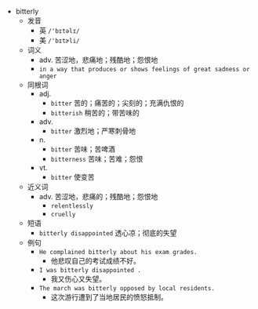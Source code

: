 - bitterly
  - 发音
    - 英 `/'bɪtəlɪ/`
    - 美 `/'bɪtɚli/`
  - 词义
    - adv. 苦涩地，悲痛地；残酷地；怨恨地
    - `in a way that produces or shows feelings of great sadness or anger`
  - 同根词
    - adj.
      - `bitter` 苦的；痛苦的；尖刻的；充满仇恨的
      - `bitterish` 稍苦的；带苦味的
    - adv.
      - `bitter` 激烈地；严寒刺骨地
    - n.
      - `bitter` 苦味；苦啤酒
      - `bitterness` 苦味；苦难；怨恨
    - vt.
      - `bitter` 使变苦
  - 近义词
    - adv. 苦涩地，悲痛的；残酷地；怨恨地
      - `relentlessly`
      - `cruelly`
  - 短语
    - `bitterly disappointed` 透心凉；彻底的失望 
  - 例句
    - `He complained bitterly about his exam grades.`
      - 他悲叹自己的考试成绩不好。
    - `I was bitterly disappointed .`
      - 我又伤心又失望。
    - `The march was bitterly opposed by local residents.`
      - 这次游行遭到了当地居民的愤怒抵制。

